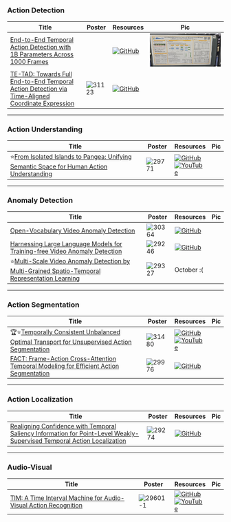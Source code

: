 ### Action Detection
|Title|Poster|Resources|Pic|
|------|------|------|------|
|[ End-to-End Temporal Action Detection with 1B Parameters Across 1000 Frames ](https://openaccess.thecvf.com/content/CVPR2024/html/Liu_End-to-End_Temporal_Action_Detection_with_1B_Parameters_Across_1000_Frames_CVPR_2024_paper.html)| | [![GitHub](https://img.shields.io/github/stars/sming256/OpenTAD?style=social)](https://github.com/sming256/OpenTAD/tree/main/configs/adatad)| ![Pic](https://github.com/HeChengHui/CVPR2024/blob/main/Papers/Topics/HAR/assets/WhatsApp%20Image%202024-07-08%20at%2014.43.14.jpeg)
| [TE-TAD: Towards Full End-to-End Temporal Action Detection via Time-Aligned Coordinate Expression ](https://openaccess.thecvf.com/content/CVPR2024/html/Kim_TE-TAD_Towards_Full_End-to-End_Temporal_Action_Detection_via_Time-Aligned_Coordinate_CVPR_2024_paper.html)| ![31123](https://github.com/HeChengHui/CVPR2024/assets/84503515/bd80cda3-80ac-4918-833c-223ec8afdc96)| [![GitHub](https://img.shields.io/github/stars/Dotori-HJ/TE-TAD?style=social)](https://github.com/Dotori-HJ/TE-TAD)

---

### Action Understanding
|Title|Poster|Resources|Pic|
|------|------|------|------|
| ⭐[From Isolated Islands to Pangea: Unifying Semantic Space for Human Action Understanding ](https://openaccess.thecvf.com/content/CVPR2024/html/Li_From_Isolated_Islands_to_Pangea_Unifying_Semantic_Space_for_Human_CVPR_2024_paper.html)| ![29771](https://github.com/HeChengHui/CVPR2024/assets/84503515/7517f369-e971-4c7f-b3ed-e3d07979212c)| [![GitHub](https://img.shields.io/github/stars/DirtyHarryLYL/Sandwich?style=social)](https://github.com/DirtyHarryLYL/Sandwich)<br> [![YouTube](https://img.shields.io/badge/YouTube-%23FF0000.svg?style=for-the-badge&logo=YouTube&logoColor=white)](https://www.youtube.com/watch?v=abv-KFMOV-o)

---

### Anomaly Detection
|Title|Poster|Resources|Pic|
|------|------|------|------|
| [Open-Vocabulary Video Anomaly Detection ](https://openaccess.thecvf.com/content/CVPR2024/html/Wu_Open-Vocabulary_Video_Anomaly_Detection_CVPR_2024_paper.html)| ![30364](https://github.com/HeChengHui/CVPR2024/assets/84503515/4296137e-465d-4d74-b391-102b51a23338)| [![GitHub](https://img.shields.io/github/stars/nwpu-zxr/VadCLIP?style=social)](https://github.com/nwpu-zxr/VadCLIP)
| [Harnessing Large Language Models for Training-free Video Anomaly Detection ](https://openaccess.thecvf.com/content/CVPR2024/html/Zanella_Harnessing_Large_Language_Models_for_Training-free_Video_Anomaly_Detection_CVPR_2024_paper.html)| ![29246](https://github.com/HeChengHui/CVPR2024/assets/84503515/0fb3c5db-58c3-4fcb-9653-7fc21cb6e4a4)| [![GitHub](https://img.shields.io/github/stars/lucazanella/lavad?style=social)](https://github.com/lucazanella/lavad)
| ⭐[Multi-Scale Video Anomaly Detection by Multi-Grained Spatio-Temporal Representation Learning ](https://openaccess.thecvf.com/content/CVPR2024/html/Zhang_Multi-Scale_Video_Anomaly_Detection_by_Multi-Grained_Spatio-Temporal_Representation_Learning_CVPR_2024_paper.html)|![29327](https://github.com/HeChengHui/CVPR2024/assets/84503515/4262e898-da50-4b1b-b05d-da15bb65cc00)| October :(|

---

### Action Segmentation
|Title|Poster|Resources|Pic|
|------|------|------|------|
| 🏆⭐[Temporally Consistent Unbalanced Optimal Transport for Unsupervised Action Segmentation](https://openaccess.thecvf.com/content/CVPR2024/html/Xu_Temporally_Consistent_Unbalanced_Optimal_Transport_for_Unsupervised_Action_Segmentation_CVPR_2024_paper.html)| ![31480](https://github.com/HeChengHui/CVPR2024/assets/84503515/b8be5782-9dba-41be-b9b3-98bdaeed46f8)| [![GitHub](https://img.shields.io/github/stars/mingu6/action_seg_ot?style=social)](https://github.com/mingu6/action_seg_ot)<br> [![YouTube](https://img.shields.io/badge/YouTube-%23FF0000.svg?style=for-the-badge&logo=YouTube&logoColor=white)](https://www.youtube.com/watch?v=KXGuqGDa1C0)
| [FACT: Frame-Action Cross-Attention Temporal Modeling for Efficient Action Segmentation ](https://openaccess.thecvf.com/content/CVPR2024/html/Lu_FACT_Frame-Action_Cross-Attention_Temporal_Modeling_for_Efficient_Action_Segmentation_CVPR_2024_paper.html)| ![29976](https://github.com/HeChengHui/CVPR2024/assets/84503515/d925f46a-1c63-4105-a359-19ef0326ced5)| [![GitHub](https://img.shields.io/github/stars/ZijiaLewisLu/CVPR2024-FACT?style=social)](https://github.com/ZijiaLewisLu/CVPR2024-FACT)

---

### Action Localization
|Title|Poster|Resources|Pic|
|------|------|------|------|
|[ Realigning Confidence with Temporal Saliency Information for Point-Level Weakly-Supervised Temporal Action Localization ](https://openaccess.thecvf.com/content/CVPR2024/html/Xia_Realigning_Confidence_with_Temporal_Saliency_Information_for_Point-Level_Weakly-Supervised_Temporal_CVPR_2024_paper.html)| ![29274](https://github.com/HeChengHui/CVPR2024/assets/84503515/b1555781-a172-495e-a590-4346fccba07a)|[![GitHub](https://img.shields.io/github/stars/zyxia1009/CVPR2024-TSPNet?style=social)](https://github.com/zyxia1009/CVPR2024-TSPNet)
 

---

### Audio-Visual
|Title|Poster|Resources|Pic|
|------|------|------|------|
| [ TIM: A Time Interval Machine for Audio-Visual Action Recognition ](https://openaccess.thecvf.com/content/CVPR2024/html/Chalk_TIM_A_Time_Interval_Machine_for_Audio-Visual_Action_Recognition_CVPR_2024_paper.html)| ![29601-1](https://github.com/HeChengHui/CVPR2024/assets/84503515/a1735e29-aa77-47b7-aaa3-25539404546c)| [![GitHub](https://img.shields.io/github/stars/JacobChalk/TIM?style=social)](https://github.com/JacobChalk/TIM)<br> [![YouTube](https://img.shields.io/badge/YouTube-%23FF0000.svg?style=for-the-badge&logo=YouTube&logoColor=white)](https://www.youtube.com/watch?v=uEWc5EpZJg4)
